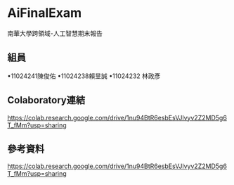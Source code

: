 # AiFinalExam
南華大學跨領域-人工智慧期末報告

## 組員
•11024241陳俊佑 
•11024238賴昱誠 
•11024232 林政彥

## Colaboratory連結
https://colab.research.google.com/drive/1nu94BtR6esbEsVJlvyv2Z2MD5g6T_fMm?usp=sharing

## 參考資料
https://colab.research.google.com/drive/1nu94BtR6esbEsVJlvyv2Z2MD5g6T_fMm?usp=sharing
